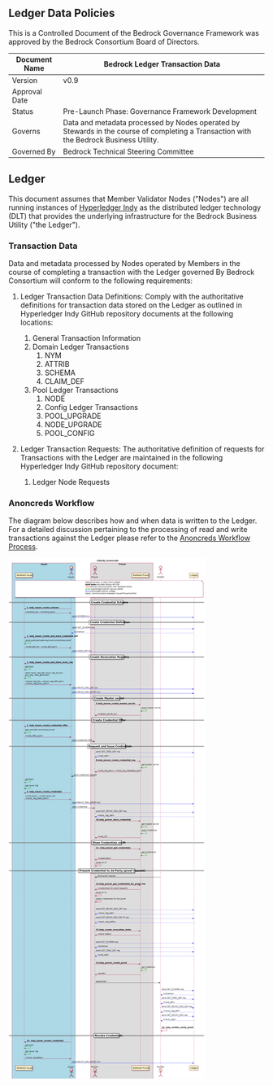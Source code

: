 ## Ledger Data Policies

This is a Controlled Document of the Bedrock Governance Framework was approved by the Bedrock Consortium Board of Directors.

| Document Name |Bedrock Ledger Transaction Data |
| --- | --- |
| Version | v0.9 |
| Approval Date | |
| Status | Pre-Launch Phase: Governance Framework Development |
| Governs | Data and metadata processed by Nodes operated by Stewards in the course of completing a Transaction with the Bedrock Business Utility. |
| Governed By | Bedrock Technical Steering Committee |


## Ledger
This document assumes that Member Validator Nodes ("Nodes") are all running instances of [Hyperledger Indy](https://github.com/hyperledger/indy-sdk) as the distributed ledger technology (DLT) that provides the underlying infrastructure for the Bedrock Business Utility ("the Ledger").

### Transaction Data
Data and metadata processed by Nodes operated by Members in the course of completing a transaction with the Ledger governed By Bedrock Consortium will conform to the following requirements:

1. Ledger Transaction Data Definitions: Comply with the authoritative definitions for transaction data stored on the Ledger as outlined in Hyperledger Indy GitHub repository documents at the following locations:
    1. General Transaction Information
    2. Domain Ledger Transactions
        1. NYM
        1. ATTRIB
        1. SCHEMA
        1. CLAIM_DEF
    3. Pool Ledger Transactions
        1. NODE
        1. Config Ledger Transactions
        1. POOL_UPGRADE
        1. NODE_UPGRADE
        1. POOL_CONFIG

2. Ledger Transaction Requests: The authoritative definition of requests for Transactions with the Ledger are maintained in the following Hyperledger Indy GitHub repository document:
    1. Ledger Node Requests

### Anoncreds Workflow
The diagram below describes how and when data is written to the Ledger. For a detailed discussion pertaining to the processing of read and write transactions against the Ledger please refer to the [Anoncreds Workflow Process](https://github.com/hyperledger/indy-sdk/tree/master/docs/design/002-anoncreds#anoncreds-workflow).

![anocreds-workflow](../img/anoncreds-workflow.png)
